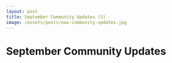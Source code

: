 ```yaml
---
layout: post
title: September Community Updates (3)
image: /assets/posts/oax-community-updates.jpg
---
```


# September Community Updates